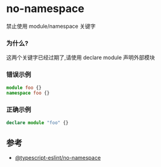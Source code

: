 # no-namespace

禁止使用 module/namespace 关键字

### 为什么?

这两个关键字已经过期了,请使用 declare module 声明外部模块

### 错误示例

```ts
module foo {}
namespace foo {}
```

### 正确示例

```ts
declare module "foo" {}
```

## 参考

- [@typescript-eslint/no-namespace](https://typescript-eslint.io/rules/no-namespace)
